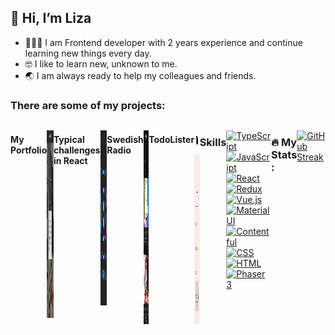 ## 👋 Hi, I’m Liza

- 👩🏻‍💻 I am Frontend developer with 2 years experience and continue learning new things every day.
- 🤓 I like to learn new, unknown to me.
- 🌏 I am always ready to help my colleagues and friends.

### There are some of my projects: 
<div style="display:flex;flex-direction:row;">

#### My Portfolio
  <a href="https://github.com/ElizPN/Portfolio/"><img src="./about.png" alt="Portfolio" style="width:500px;height:300px;"></a>
  
#### Typical challenges in React
  <a href="https://github.com/ElizPN/react-typical-challenges/"><img src="./ts-react-redux.jpeg" alt="TS-React-Redux" style="width:500px;height:280px;"></a>
  
 #### Swedish Radio
  <a href="https://elizpn.github.io/Swedish-radio/"><img src="./sw-radio.png" alt="Swedish-radio" style="width:400px;height:310px;"></a>
  
#### TodoLister
  <a href="https://github.com/ElizPN/todo-list/"><img src="./todo.png" alt="Todo" style="width:400px;height:310px;"></a>
  

### Skills

[![TypeScript](https://img.shields.io/badge/TypeScript-blue?logo=typescript&logoColor=white)](https://www.typescriptlang.org/)
[![JavaScript](https://img.shields.io/badge/-JavaScript-%23FFCE00?logo=javascript&logoColor=black)](https://www.javascript.com/)
[![React](https://img.shields.io/badge/-React-%2361DAFB?logo=react&logoColor=black)](https://reactjs.org/)
[![Redux](https://img.shields.io/badge/-Redux-%23764ABC?logo=redux&logoColor=white)](https://redux.js.org/)
[![Vue.js](https://img.shields.io/badge/-Vue.js-%234FC08D?logo=vue.js&logoColor=black)](https://vuejs.org/)
[![Material UI](https://img.shields.io/badge/-Material%20UI-%23007FFF?logo=mui&logoColor=white)](https://mui.com/)
[![Contentful](https://img.shields.io/badge/-Contentful-%232478CC?logo=contentful&logoColor=white)](https://www.contentful.com/)
[![CSS](https://img.shields.io/badge/-CSS-%23F43059?logo=css3&logoColor=blue)](https://www.w3.org/Style/CSS/Overview.en.html)
[![HTML](https://img.shields.io/badge/-HTML-%23E34F26?logo=html5&logoColor=white)](https://html.com/)
[![Phaser 3](https://img.shields.io/badge/-Phaser%203-%23809c13?logo=phaser)](https://phaser.io/phaser3)


### :fire: My Stats :

[![GitHub Streak](https://streak-stats.demolab.com?user=ElizPN&theme=dark&hide_border=true)](https://git.io/streak-stats)












